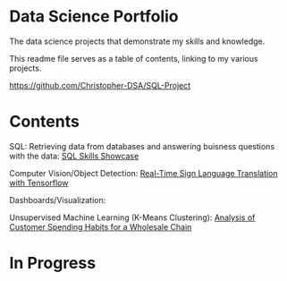 # Data Science Portfolio
The data science projects that demonstrate my skills and knowledge.

This readme file serves as a table of contents, linking to my various projects.

https://github.com/Christopher-DSA/SQL-Project
# Contents
SQL: Retrieving data from databases and answering buisness questions with the data: [SQL Skills Showcase](https://github.com/Christopher-DSA/SQL-Project)

Computer Vision/Object Detection: [Real-Time Sign Language Translation with Tensorflow](https://github.com/Christopher-DSA/Sign-Language-Detection-Computer-Vision)

Dashboards/Visualization: 

Unsupervised Machine Learning (K-Means Clustering): [Analysis of Customer Spending Habits for a Wholesale Chain](https://github.com/Christopher-DSA/Unsupervised-Learning-Project)

# In Progress

